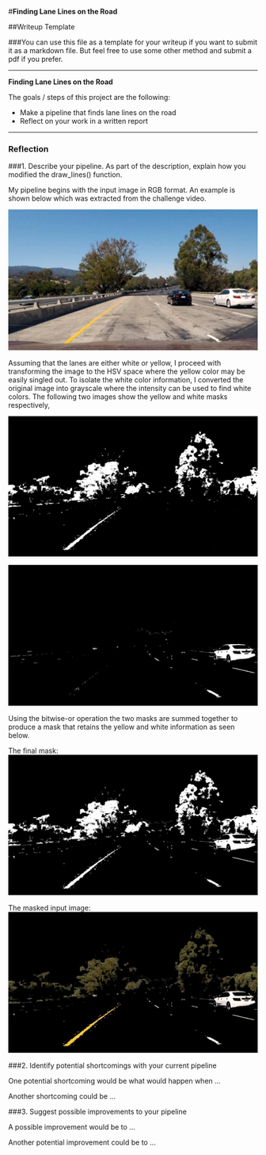 #**Finding Lane Lines on the Road** 

##Writeup Template

###You can use this file as a template for your writeup if you want to submit it as a markdown file. But feel free to use some other method and submit a pdf if you prefer.

---

**Finding Lane Lines on the Road**

The goals / steps of this project are the following:
* Make a pipeline that finds lane lines on the road
* Reflect on your work in a written report


[//]: # (Image References)

[raw_input_image]: ./output_images/111.jpg "Raw Input Image"

[yellow_mask]: ./output_images/yellow_mask.png "Yellow Color Mask"

[white_mask]: ./output_images/gray_mask.png "White Color Mask"

[final_mask]: ./output_images/gray_yellow_mask.png "Final Mask (Sum of Yellow and White)"

[masked_image]: ./output_images/input_after_mask.png "White Color Mask"

---

### Reflection

###1. Describe your pipeline. As part of the description, explain how you modified the draw_lines() function.

My pipeline begins with the input image in RGB format. An example is shown below which was extracted from the challenge video. 

![alt text][raw_input_image]

Assuming that the lanes are either white or yellow, I proceed with transforming the image to the HSV space where the yellow color may be easily singled out. To isolate the white color information, I converted the original image into grayscale where the intensity can be used to find white colors. The following two images show the yellow and white masks respectively,

![alt text][yellow_mask]

![alt text][white_mask]

Using the bitwise-or operation the two masks are summed together to produce a mask that retains the yellow and white information as seen below.

The final mask:
![alt text][final_mask]

The masked input image:
![alt text][masked_image]


###2. Identify potential shortcomings with your current pipeline


One potential shortcoming would be what would happen when ... 

Another shortcoming could be ...


###3. Suggest possible improvements to your pipeline

A possible improvement would be to ...

Another potential improvement could be to ...